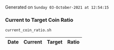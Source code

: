 Generated on `Sunday 03-October-2021 at 12:54:15`

### Current to Target Coin Ratio
`current_coin_ratio.sh`

Date|Current|Target|Ratio
---|---|---|---
